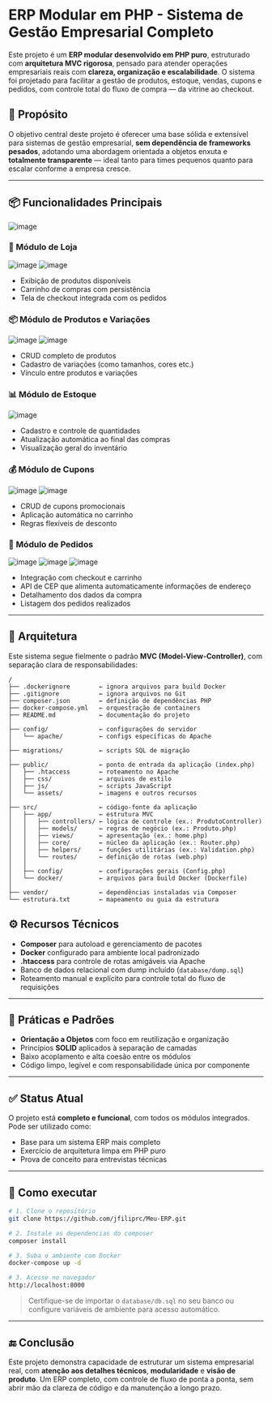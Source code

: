 # ERP Modular em PHP - Sistema de Gestão Empresarial Completo

Este projeto é um **ERP modular desenvolvido em PHP puro**, estruturado com **arquitetura MVC rigorosa**, pensado para atender operações empresariais reais com **clareza, organização e escalabilidade**. O sistema foi projetado para facilitar a gestão de produtos, estoque, vendas, cupons e pedidos, com controle total do fluxo de compra — da vitrine ao checkout.

## 🧠 Propósito

O objetivo central deste projeto é oferecer uma base sólida e extensível para sistemas de gestão empresarial, **sem dependência de frameworks pesados**, adotando uma abordagem orientada a objetos enxuta e **totalmente transparente** — ideal tanto para times pequenos quanto para escalar conforme a empresa cresce.

---

## 📦 Funcionalidades Principais
![image](https://github.com/user-attachments/assets/ac311bca-1c10-47f5-99b8-13a842940465)


### 🏪 Módulo de Loja
![image](https://github.com/user-attachments/assets/603bfc39-b59c-45aa-9d0b-8488f652136e)
![image](https://github.com/user-attachments/assets/a2879235-71c2-42ab-903b-039b68eb3bd7)
- Exibição de produtos disponíveis
- Carrinho de compras com persistência
- Tela de checkout integrada com os pedidos



### 📦 Módulo de Produtos e Variações
![image](https://github.com/user-attachments/assets/786e2325-ecf1-4026-b5e5-7274dc0d98f1)
![image](https://github.com/user-attachments/assets/41046c83-c614-4733-8ccc-69532316cd4c)
- CRUD completo de produtos
- Cadastro de variações (como tamanhos, cores etc.)
- Vínculo entre produtos e variações

### 📊 Módulo de Estoque
![image](https://github.com/user-attachments/assets/ff62516c-2540-4cb9-9449-2ae3b5dc97d4)
- Cadastro e controle de quantidades
- Atualização automática ao final das compras
- Visualização geral do inventário

### 💰 Módulo de Cupons
![image](https://github.com/user-attachments/assets/49cde535-8d5e-431e-9521-00841bc21acc)
![image](https://github.com/user-attachments/assets/20d554f8-1f63-4a57-9502-dc6f99a68bc6)
- CRUD de cupons promocionais
- Aplicação automática no carrinho
- Regras flexíveis de desconto

### 📑 Módulo de Pedidos
![image](https://github.com/user-attachments/assets/f7bc12b9-64ee-47f9-90fe-3c8c075d787e)
![image](https://github.com/user-attachments/assets/208b17dc-9876-46bd-8b1b-13c71bfa13b7)
![image](https://github.com/user-attachments/assets/c3b36e66-a2b8-4a55-9b65-158d3282f041)
- Integração com checkout e carrinho
- API de CEP que alimenta automaticamente informações de endereço
- Detalhamento dos dados da compra
- Listagem dos pedidos realizados

---

## 🧱 Arquitetura

Este sistema segue fielmente o padrão **MVC (Model-View-Controller)**, com separação clara de responsabilidades:

```
/
├── .dockerignore        ← ignora arquivos para build Docker
├── .gitignore           ← ignora arquivos no Git
├── composer.json        ← definição de dependências PHP
├── docker-compose.yml   ← orquestração de containers
├── README.md            ← documentação do projeto
│
├── config/              ← configurações do servidor
│   └── apache/          ← configs específicas do Apache
│
├── migrations/          ← scripts SQL de migração
│
├── public/              ← ponto de entrada da aplicação (index.php)
│   ├── .htaccess        ← roteamento no Apache
│   ├── css/             ← arquivos de estilo
│   ├── js/              ← scripts JavaScript
│   └── assets/          ← imagens e outros recursos
│
├── src/                 ← código-fonte da aplicação
│   ├── app/             ← estrutura MVC
│   │   ├── controllers/ ← lógica de controle (ex.: ProdutoController)
│   │   ├── models/      ← regras de negócio (ex.: Produto.php)
│   │   ├── views/       ← apresentação (ex.: home.php)
│   │   ├── core/        ← núcleo da aplicação (ex.: Router.php)
│   │   ├── helpers/     ← funções utilitárias (ex.: Validation.php)
│   │   └── routes/      ← definição de rotas (web.php)
│   │
│   ├── config/          ← configurações gerais (Config.php)
│   └── docker/          ← arquivos para build Docker (Dockerfile)
│
├── vendor/              ← dependências instaladas via Composer
└── estrutura.txt        ← mapeamento ou guia da estrutura
```

## ⚙️ Recursos Técnicos

- **Composer** para autoload e gerenciamento de pacotes
- **Docker** configurado para ambiente local padronizado
- **.htaccess** para controle de rotas amigáveis via Apache
- Banco de dados relacional com dump incluído (`database/dump.sql`)
- Roteamento manual e explícito para controle total do fluxo de requisições

---

## 🧪 Práticas e Padrões

- **Orientação a Objetos** com foco em reutilização e organização
- Princípios **SOLID** aplicados à separação de camadas
- Baixo acoplamento e alta coesão entre os módulos
- Código limpo, legível e com responsabilidade única por componente

---

## ✅ Status Atual

O projeto está **completo e funcional**, com todos os módulos integrados. Pode ser utilizado como:

- Base para um sistema ERP mais completo
- Exercício de arquitetura limpa em PHP puro
- Prova de conceito para entrevistas técnicas

---

## 🧭 Como executar

```bash
# 1. Clone o repositório
git clone https://github.com/jfiliprc/Meu-ERP.git

# 2. Instale as dependencias do composer
composer install

# 3. Suba o ambiente com Docker
docker-compose up -d

# 3. Acesse no navegador
http://localhost:8000
```

> Certifique-se de importar o `database/db.sql` no seu banco ou configure variáveis de ambiente para acesso automático.

---

## 🔚 Conclusão

Este projeto demonstra capacidade de estruturar um sistema empresarial real, com **atenção aos detalhes técnicos**, **modularidade** e **visão de produto**. Um ERP completo, com controle de fluxo de ponta a ponta, sem abrir mão da clareza de código e da manutenção a longo prazo.
